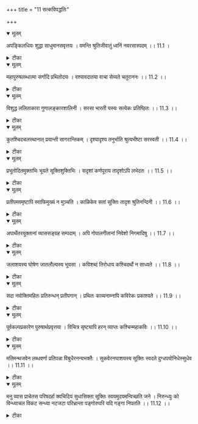 +++
title = "11 सत्कविपद्धतिः"

+++


<details open><summary>मूलम्</summary>

अपङ्किलधियः शुद्धा साधुमानसवृत्तयः ।
वमन्ति श्रुतिजीवातुं ध्वनिं नवरसास्पदम् ।। 11.1 ।
</details>



<details><summary>टीका</summary>

अत्राद्यैस्त्रिभिः पदैः शक्तिनिपुणता अभ्यासरूपं श्लोकरचनोपयुक्तं विशेषेण त्रयमुच्यते । गुरूपदिश्यमान अर्थग्रहणधारण विरोधि बुद्धिमान्द्यं पङ्किलत्वं तत्र हितबुद्धय इति स्वाभाविकी शक्तिरुच्यते । लौकिकार्थेषु शास्त्रार्थेषु च भ्रम प्रमादाभावः शुद्धिः । प्राचीन काव्यावलोकन नूतन काव्यनिर्माण अभ्यासरूपायाः मानसवृत्तेः श्लाघनीय प्रबन्धनिर्माण सामर्थ्यं साधुत्वं साध्वीमानसवृत्तिः येषाम् इति विग्रहः । श्रुत्याकर्णयोः जीवातुं जीवकौषधं शृङ्गारादयः शान्त्यन्ताः नवरसाः आस्पद विषयो यस्य तत् नवरसास्पदम् । ध्वनिं शब्दसम्बन्धात् अर्थसम्बन्धात् वा वाच्यार्थात् अतिरिक्तार्थ वृत्तिं वमन्ति उद्गिरन्ति प्रबन्धमुखेन उत्पादयन्ति इत्यर्थः । श्लोकरचनोपयुक्तं विशेषेण त्रयं सङ्ग्रहीतम् आलङ्कारिकैः शक्तिनिपुणता लोकशास्त्रकाव्यादि अवेक्षणात् काव्यज्ञ शिक्षया अभ्यास इति हेतुः । तदुद्भवे इति श्रुतिजीवातुत्व विशेषणात् वाच्यार्थ प्रतीत्यपेक्षया व्यङ्ग्यार्थ प्रतीता काव्यकृतां तात्पर्य अतिशयरूपं प्राधान्यं सूच्यते । रसविषयस्यैव बन्धने श्रुतिजीवातुत्व अविशेषणात् वाच्यार्थ प्रतीति अपेक्षया ध्वनौ काव्यकृतां तात्पर्य अतिशयेन रसविषयत्वम् मूलमिति सूचितम् । अस्तु रसविषयत्वं ध्वनेः ततः कोऽतिशयः । येन तत्र काव्यकृतां वाच्यार्थ अपेक्षया तात्पर्य अतिशय इति शङ्कां निरसितुं शृङ्गारादिपदम् अपहाय रसयती इति रस इति व्युत्पत्त्या सुखहेतुत्वरूप प्रवृत्ति निमित्तकेन रसशब्देन विषयाभिधानम् । तथा च ध्वनेः प्रीतिजनकत्वमेव रसविषयत्व कृतोऽतिशयः । यत् कृतोऽयं ध्वनेः अतिशयः तस्य रसविषयत्वस्य तात्पर्य अतिशय प्रयोजनत्वं युक्तमिति भावः । ननु रसयति इति व्युत्पत्त्या रसस्य सुखहेतुत्वं गम्यते । तत्प्रतीता सुखहेतुत्वं न लक्ष्यते । अतो न तत्र अतिशय इति चेन्न । यथा लोके क्षीरशर्करादीनाम् अनुभवद्वारा प्रीतिजनकत्वम् एवं रसानाम् अपि ध्वनिः द्वारैव प्रीतिजनकत्वम् । ध्वनेः प्रीतिजनकत्व अभावे द्वारकैव न स्यादिति ध्वनेरपि प्रीतिजनकत्वं लभ्यते । अयम् अर्थो ध्वनि पदेन सूच्यते । ननु ध्वनेः प्रीतिजनकत्वं विषयकृतं न स्वाभाविकं शाब्दबोधस्यापि विषयसम्बन्धः सम्भवति । अतो ध्वनिशाब्दबोधयोरपि विषयसाम्यात् विषयसम्बन्ध प्रयुक्तस्य प्रीतिजनकत्वस्यापि सम्भवात् प्रीतिजनकत्व प्रयुक्ते तात्पर्य अतिशये साधारणे ध्वनिशाब्दबोधयोः उभयोरपि कर्तव्य किम् इति ध्वनौ एव क्रियते । न शाब्दबोधे ध्वनिशाब्दबोध साधारणं बुद्ध्यादि पदम् अनुपादाय कुतो ध्वनिपदम् उपात्तं श्रुतिजीवातुत्वे न किम् इति धअवनिरेव विशेष्यते । न शाब्दबोध इति चेन्न अनुभवम् अनुरुद्ध्यैव कार्यकारणभावः कल्पनीयः । तद्विरोधेन   
न किञ्चित् कल्प्यते । रसध्वनेः एव प्रीतिजनकत्वं न शाब्दबोधस्य इत्यनुभवेन व्यवस्थायां कृतायां विषयसम्बन्धे प्रीतिजनकत्व अवच्छेदके साधारणेऽपि प्रीत्यनुत्पत्ति रसवाच्यतारूप दोषेण प्रतिबन्धात् एव । शाब्दस्थले न तु विषय अवगतिरूप कारणाभावात् इति अङ्गीकृतम् आलङ्कारिकैः । अतो निर्दोषया रसप्रीत्या प्रीतिः उत्पद्यते । न स दोषया इति सूचनाय ध्वनिपद उपादानं तेन परिहर्तव्यानां दोषाणां स्वरूपान् अवगमे परिहार असम्भवात् ज्ञातव्यता सूचिता । निर्दोषायारसप्रतीतेः श्रुतिजीवातुं श्लोक श्रवण फलभूत प्रीत्युत्पादकत्वम् एव वदन्ति च काव्यानां प्रीतिफलकत्वम् । काव्यं यशसेऽर्थकृते व्यवहारविदेशि वेतर क्षतये । सद्यः परनिवृतयेकान्तासम्मिततया उपदेशयुजे इति श्रुतिजीवातु शब्देन प्रीतिजनकत्व अभिधानं फलान्तराणाम् अपि प्रदर्शनार्थं शान्तिरसान् अङ्गीकारो भ्रममूलः । शान्तिध्वनेरपि प्रीत्युत्पादकत्वा विशेषात् । रसान्तरेषु अन्तर्भाव सम्भवात् चेति सूचनाय रसानां नवत्व विशेषणम् । व्यक्तम् उक्तं सङ्कर्लसूर्योदये । भट्टबाणप्रभृतिभिः अङ्गीकृतोऽयन्नवमः रसः । अर्थान्तरम् । अपङ्किलेषु सरस्सुधीः निवास बुद्धिः येषां ते शुद्धाः अवदाताः साधुमानसे समीचीने मानसाख्ये सरसिवृत्तिः स्थितिः येषां ते । हंसा इति विशेष्यम् । श्रुतिजीवातुं कर्णयोः अनुकूलं नवरसास्पदं नूतन प्रीतिजनकम् । नवं स्वानान्तरेभ्यो विलक्षणम् इत्यर्थः ध्वनिं वमन्ति । 11.1 ।
</details>



<details open><summary>मूलम्</summary>

महापुरुषलब्धात्मा सर्गादि प्रथितोदयः ।
वश्यावदातया वाचा सेव्यते चतुराननः ।। 11.2 ।।
</details>



<details><summary>टीका</summary>

महापुरुषात् गुरोः लब्धात्मा लब्धबोधः सर्गादिभिः प्रथितः उदयः काव्यनाटकालङ्काराणां यस्मात् सः रघुवंशप्रभृतीनाम् एकदेशाः सर्गाः युधिष्ठिर विजयादि नामाश्वासाः एकस्व प्रबन्धस्व पद्धतयः नाटकानामङ्काः । अलङ्काराणां परिच्छेदाः । एते सर्गादयः अयं चार्थो न विवक्षितः । ऋगादिभिः विद्यास्थानैः प्रथितं जन्म ऋगादि प्रथितोदयः । तेन सहितः सर्गादि प्रथितोदयः इति । चतुराननः चतुरं व्यक्तवर्णोच्चारण समर्थं मुखं यस्य सः । एवं भूतः पुरुषः वश्यावदातया वाचा सेव्यते । विधेयया निर्दोष शब्दरूपया सरस्वत्या स्वयमेव अभिगम्यते । यस्मिन् काले यस्य शब्द स स्फूर्तिः कवेः अनुकूला तत्काले तस्य स्फुरणं वश्यत्वम् अल्प यत्नेन झटिति स्फुरणमेव सेवनम् । अर्थान्तरम् । महापुरुष लब्धात्मा नारायणाल्लब्ध शरीरः सर्गादि प्रथितोदयः सृष्ट्यादौ प्रसिद्धजन्मा । ऋगादि प्रथितोदय इति च । पदच्छेदः ऋगादिषु हिरण्यगर्भः समवर्तताग्र इत्यादि प्रसिद्धजन्मा स चतुर्मुखः विधेयया अवलक्षवर्णया सरस्वत्या आराध्यत इति अर्थान्तरम् । महापुरुषेषु व्यासादिषु लब्धात्मा प्राप्त स्वरूपः महापुरुषे श्रीमन्नारायणे लब्धात्मा निविष्ट मनाः तात्पर्यवान् इत्यर्थः । ऋगादि प्रथितोदयः ऋग्यजुस्सामाथर्व रूपेषु वेदेषु प्रख्यात प्रादुर्भावः चतुराननः चत्वारि ऋग्यजुस्सामाथर्व रूपाण्यावनानि यस्य सः । अर्थप्रतिपादकत्वात् मुखत्वोक्तिः । वश्यावदातया वाचा सेव्यते । विधेये न निर्दोषेण वागिन्द्रियेण अभ्यस्यते । 11.2 ।
</details>



<details open><summary>मूलम्</summary>

विशुद्ध ललिताकारा गुणालङ्कारशालिनी ।
सरसा भारती यस्यः सत्येकः प्रतिष्ठितः ।। 11.3 ।।
</details>



<details><summary>टीका</summary>

विशुद्धः निर्दोषः ललितः सुबोधः आकारः स्वरूपं यस्याः सा गुणालङ्कारशालिनी । ओजः प्रसाद माधुर्याख्याः त्रयो गुणाः उपमादयोलङ्काराः । तद्वती सरसा शृङ्गारादि रसयुक्ता काव्यात्मिका भारती शब्दरूपा यस्य पुरुषस्य स एकः सति शोभने प्रतिष्ठितः निश्चलस्थितिकः । अर्थान्तरम् । विशुद्ध ललिताकारा अदृष्ट रम्याकृतिः पति चित्तानुवर्तनं गुणः अलङ्काराः हार नूपुरादयः । तद्वती सरसा साभिलाषा भारती यस्य दयिता स एकः सत्ये सत्यलोके प्रतिष्ठितः । अर्थान्तरम् । यस्य विशुद्ध ललिताकारा निर्मल सुन्दर आकार गुणालङ्कारशालिनी परानुकूला स्वभाव विशेषाः । गुणाः गुणः सत्त्वादि सङ्ख्यादि वीर्यादि हरितादिषु इति विश्वः । भारती नटी सरसा स स्नेहा स एको नटः सति शोभने प्रतिष्ठितः । 11.3 ।
</details>



<details open><summary>मूलम्</summary>

कुतश्चिदचलस्थानात् प्रयान्ती सागरान्तिकम् ।
दृश्यादृश्य तनुर्भाति श्रुत्यभीष्टा सरस्वती ।। 11.4 ।।
</details>



<details><summary>टीका</summary>

अचलस्थानात् स्थानं स्थितिः मर्यादा कविमर्यादाताम् अनतिक्रममाण कुतश्चित् कवेः सागरान्तिकं प्रयान्ती समुद्रपर्यन्तं भुवं प्राप्नुवन्ती श्रुत्यभाष्टा कर्णानुकूला सरस्वती काव्यरूपा शब्द संहतिः । दृश्यादृश्य तनुर्भाति अनिपुणैः अदृश्या निपुणैः दृश्या तात्पर्यरूपा तनुर्यस्या तादृशी भाति । अर्थान्तरम् । कुतश्चित् पर्वतस्थानात् सागरान्तिकं प्रयान्ती श्रुत्यभीष्टा वेदाधिगता इष्टगताविति धातुः । सरस्वती नदी दृश्यादृश्य तनुर्भाति पञ्चसु प्रत्यक्षा सरस्वती इति हि प्रसिद्धिः । 11.4 ।
</details>



<details open><summary>मूलम्</summary>

प्रभूतोदितमुक्ताभिः भूयते सूक्तिशुक्तिभिः ।
सदृशां कर्णपूराय तादृशोऽपि लभेदतः ।। 11.5 ।।
</details>



<details><summary>टीका</summary>

प्रभूतोदित मुक्ताभिः बहुळ भाषित रहितादिभिः सूक्तिशुक्तिभिः शुक्ति सदृशीभिः सूक्तिभिः शुक्तिपक्षे प्रभूतोदित मुक्ताभिः पृथुळोत्पन्न मौक्तिकाभिः सदृशां विदुषां कर्णपूराय श्रोत्रपूरणाय फलभेदतः विद्वत् कर्णपूरणोचितात् फलविशेषात् ध्वनिरूपात् भूयते । पृथुळोत्पन्न मौक्तिकाभिः शुक्तिभिरपि सदृशां तरुणीनां कर्णपूरणाय कर्णालङ्करणाय तादृशः फलभेदतः तदुचित मुक्ताफल विशेषात् साधनात् भूयते । शुक्तयः मुक्ताफलानि उत्पाद्य तरुणी कर्णालङ्काररूपं प्रयोजनं लभन्त इत्यर्थः । 11.5 ।
</details>



<details open><summary>मूलम्</summary>

प्रतीपमवमृष्टापि स्वाफिमुख्यं न मुञ्चति ।
काळिकेव सतां सूक्तिः तादृश श्रुतिनन्दिनी ।। 11.6 ।।
</details>



<details><summary>टीका</summary>

सतां विदुषां सूक्तिः प्रतीपमवमृष्टापि वक्रतात्पर्य वैपरीत्येन चिन्तितापि तादृश श्रुतिनन्दिनी सती योजयिता यथा वा बुद्धिरेव मन्येऽपि ये वक्रबुद्धयः तादृशानां कर्णानन्द जननी सती स्वस्य योजयितुः आभिमुख्यम् आनुगुण्यं न त्यजति । कालिकेव काळिका इति वर्णपङ्क्तिर्हि प्रतीपमवमृष्टापि उक्तापि तादृश श्रुतिनन्दिनी सती तादृश्याश्रुत्या श्रवणेन शक्त्या वा नन्दयन्ती सती स्वाभिमुख्यं न मुञ्चति । स्वार्थ प्रतीतौ आनुगुण्यं न त्यजति । सूक्तिपक्षेऽपि स्वाभिमुख्यं शोभनम् आभिमुख्यम् आनुगुण्यं न मुञ्चति । इक्षूरसं न मुञ्चति इतिवत् न प्रकाशयति इत्यर्थः । 11.6 ।
</details>



<details open><summary>मूलम्</summary>

अपार्थेतरयुक्तानां व्याससङ्ग्रह सम्पदाम् ।
अपि गोपालगीतानां निवेशो निगमादिषु ।। 11.7 ।।
</details>



<details><summary>टीका</summary>

गोपालैः गीतानाम् अपि अपकृष्टजातिभिः निबद्धानाम् अपि अपार्थ इतरयुक्तानाम् अपार्थाः व्यर्थाः इतरे प्रयोजनवन्तः शब्दाः तद्युक्तानां व्याससङ्ग्रह सम्पदाम् अत्यन्त विस्ताराणाम् अत्यन्त सङ्ग्रहाणाम् अपि निगमादिषु निवेशो भवति । निगमो व्याख्यानम् । आदि पद ग्राह्याः स्वतन्त्र प्रबन्धाः आविचिकित्साया ब्रह्मन्निगन्तव्यं निगमां चैव वैदिकाम् इत्यादि प्रयोगात् । अर्थान्तरम् । अपार्थेतरयुक्तानां पार्थात् अन्यस्मिन् उपदिष्टानां गोपालेन भगवता गीतानां व्यासस्य महर्षेः सङ्ग्रहः । स एव सम्पत् येषां तेषां श्लोकानाम् अभिधेयानां वा निगमादिषु निवेशो भवति । श्रुति-स्मृति-इतिहास-पुराणेषु निवेशः मध्यपाठः भवति । अत्र श्लोके शठकोपादि प्रणीतं प्रबन्धानाम् अपि अभिधेयता प्रतीयते । 11.7 ।
</details>



<details open><summary>मूलम्</summary>

जलाशयस्य घोषेण जातलौल्यस्य भूयसा ।
कविशब्दं तिरोधाय कश्चिदर्थो न साध्यते ।। 11.8 ।।
</details>



<details><summary>टीका</summary>

जलाशयस्य असमर्थ अभिप्रायस्य । अभिप्रायः छन्द आशय इत्यमरः । एतेन वाक्यार्थान् यथा तथं न वर्णयन्ति इति बुद्ध्या विदुषां वाक्यार्थवर्णनं निवार्यमया समीचीनोऽर्थो वक्तव्य इति । ज़डस्य निश्चयोऽत्राशयः । जातलौल्यस्य लौल्यं तृष्णा लोलाचल स तृष्णयोः इत्यमरः । वाक्यार्थ विवक्षितम् । भूयसा घोषेण कविशब्दं तिरोधाय कवीनां विदुषां वचनं निवार्य कश्चिदर्थो न साध्यते । केवलं भूयान् घोषः कृतः विदुषां वचनं निवारितम् । अर्थान्तरम् । जातलौल्यस्य सञ्जात चाञ्चल्यस्य जलाशयस्य रसः जलाशयो जलाधारा इत्यमरः । भूयसा तरङ्गजनितेन घोषेण कविशब्दं जलपक्षीस्वनं तिरोधाय कश्चिदर्थो न साध्यते । न किञ्चित् प्रयोजनं प्राप्यते । 11.8 ।
</details>



<details open><summary>मूलम्</summary>

सदा नवोक्तिमहितः प्रतिरुन्धन् प्रतीपगान् ।
प्रथितः काव्यनाम्नापि कविरेकः प्रकाश्यते ।। 11.9 ।।
</details>



<details><summary>टीका</summary>

सदा नवोक्तिमहितः नूतन प्रबन्ध निर्माणेन महितः प्रतीपगान् प्रातिकूलान् प्रतिरुन्धन् युक्तिभिः निरस्यन् प्रथितः प्रसिद्धः एकः कविः भूयः सुकविषु कश्चिदेव काव्य नाम्नापि प्रकाश्यते । यथा युधिष्ठिर विजयकारो रामाभि उदयकार इति । अर्थान्तरम् । ना नवोक्त्या महितः प्रतीपगान् प्रतिरुन्धन् प्रति शुक्रदोषम् अनादृत्य गच्छतः प्रतिरुन्धन् साधमानः प्रसिद्धः एकः कविश्शुक्रः काव्य इति संज्ञयापि प्रकाश्यते । 11.9 ।
</details>



<details open><summary>मूलम्</summary>

पूर्वकल्पप्रकारेण पुरुषार्थप्रवृत्तया ।
विचित्र सृष्ट्यापि हरन् व्याप्तः कश्चिन्महाकविः ।। 11.10 ।।
</details>



<details><summary>टीका</summary>

पूर्वकल्पप्रकारेण पूर्वेषां कवीनां कल्पस्य कल्पनायाः यः प्रकारः तेन प्रकारेण पुरुषार्थप्रवृत्तया दृष्ट पुरुषाणामाय सन्तोषरूप प्रयोजनाय प्रवृत्तया विचित्र सृष्ट्या विहरन् आश्चर्य रसावहया अलङ्कृतया काव्य कल्पनया सन्तुष्यन् कश्चिदेव महाकविः व्याप्तः यशसा बहुदेशव्यापी भवति । अर्थान्तरम् । पूर्वकल्पप्रकारेण अतीत कल्पे येन प्रकारेण सृष्टिः कृता तेनैव प्रकारेण वर्तमान कल्पेऽपि पुरुषार्थ प्रवृत्तया जीवात्मनाम् अर्थाय प्रयोजनाय प्रवृत्तया पुरुषो नारायणः तदर्थाय प्रवृत्तयेति वा तदात्मानं स्वयम् अकुरुत इति आत्मनेपदेन सृष्टे भगवदर्थत्व अवगमात् । अप्रमेयो नियोज्यश्च यत्र कामगमो वशी । मोदते भगवान् भूतैर्बालः क्रीडनकैरिव इति महाभारत वचनात् च विचित्र सृष्ट्या विहरन् मोदमानः कश्चिदेको महाकविः महत् कं यस्य सः महाकः महाकश्चासौ विश्चेति विग्रहः । विः पक्षी परमात्मनोः इति भट्टबाणः । वेर्गरुडस्याप्तः मित्रम् । 11.10 ।
</details>



<details open><summary>मूलम्</summary>

मतिमन्थजवेन लब्धवर्णा प्रतिपन्ना विबुधैरनन्यभक्तैः ।
सुकवेरनघाशयस्य सूक्तिः स्वदते दुग्धपयोनिधेस्सुधेव ।। 11.11 ।।
</details>



<details><summary>टीका</summary>

मतिमन्थजवेन लब्धवर्णा मतेः बुद्धेः मन्थजवेन मथनक्रियाया वेगेन प्राप्त पदजाता उचित पदानां गवेषणम् अत्र मथनक्रिया इत्युच्यते । परितः परिवर्तन रूपत्वात् अनन्यभक्तैः विबुधैः प्रतिपन्ना दुष्कवि वचनेषु निरादरैः विवेचकैः आलोचिता । अनघाशयस्य निर्दोष अभिप्रायस्य सुकवेः सूक्किः दुग्धपयोनिधेः सुधेव स्वदते । मधुरा भवति । कवेः शोभनत्वं कविलक्षण लक्षितत्वम् अनघाशयस्य निर्दोषगर्भप्रदेशस्य यद्वा आशयः आधारः जलाशयो जलाधार इत्यादि प्रयोग दर्शनात् निष्पापानाम् आधारस्य इत्यर्थः । दुग्धपयोनिधेः सुधापि मन्थजवेन लब्धवर्णा   
मथनक्रियावेगेन प्राप्त रूपान्तरा प्राप्त विस्तारा इति वा । विशकलितानां सुधावयवानां पुञ्जीभावोऽत्र विस्तारः वर्णक्रिया विस्तार गुण वचनेषु इति धातुः । अनन्यभक्तैः विबुधैः देवैः प्रतिपन्ना अन्येषां मनुष्यादीनां भुक्तम् अन्नं तत्र निरादरैः विबुधैः देवैः परिगृहीता च । 11.11 ।
</details>



<details open><summary>मूलम्</summary>

मनु व्यास प्राचेतस परिषदर्हा क्वचिदियं
सुधासिक्ता सूक्तिः स्वयमुदयमन्विच्छति जने ।
निरुन्ध्युः को विन्ध्याचल विकट सन्ध्या नटजटा
परिभ्रान्ता पङ्गोरुपरि यदि गङ्गा निपतति ।। 11.12 ।।
</details>



<details><summary>टीका</summary>

मनु व्यास प्राचेतसानां परिषद उचिता सुधा सिक्ता रसव्याप्तिः सुधासेकत्वेन अध्यवसीयते । वश्य नीलोत्पल द्वन्द्वा निस्सरन्ति शिताः शराः इतिवत् । इयं प्रबन्ध रचना रूपा सूक्तिः क्वचित् जने अप्रसिद्धे यत्र क्वापि जने स्वयमेव उदयम् अन्विच्छति । महापुरुष सभानिवास शीलाया मम सुप्राकृते वासोऽनुचित इत्येतत् अनादृत्य प्रसादभूम्ना क्वचित् वस्तुम् इच्छति । तत्र प्रसाद अतिशयस्य स्वातन्त्र्यं सहकारी इत्येतत् दृष्टान्त मुखेन दर्शयति निरुन्ध्युः इति । विन्ध्याचलवत् विकटा अत्युन्नत अतिनिम्नतया विषमाः सन्ध्या नटस्य या जटाः तासु परिभ्रान्ता तादृशस्य सञ्चार स्थानान्तरस्य अलाभात् एवं भूता गङ्गा पङ्गोरुपरि यदि निपतति के निरुन्ध्युः । न कश्चिदपि इत्यर्थः । शिव शिरसि पतितुम् उचिताया मम क्षुद्रपुरुषस्य शिरसि पातो नोचित इत्येतदनु--------- स्वयमेव प्रसादभूम्ना यदि कुत्रचित् न पतति न कश्चित् प्रतिबन्धुं शक्तः । एवं सरस्वत्या स्वयम् उदयमपि न कश्चित् प्रतिबन्धुं शक्त इति भावः । 11.12 ।
</details>

